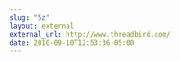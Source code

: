 ```yaml
---
slug: "5z"
layout: external
external_url: http://www.threadbird.com/
date: 2010-09-10T12:53:36-05:00
---
```

